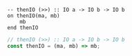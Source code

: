 ```applescript
-- thenIO (>>) :: IO a -> IO b -> IO b
on thenIO(ma, mb)
    mb
end thenIO
```

```js
// thenIO (>>) :: IO a -> IO b -> IO b
const thenIO = (ma, mb) => mb;
```